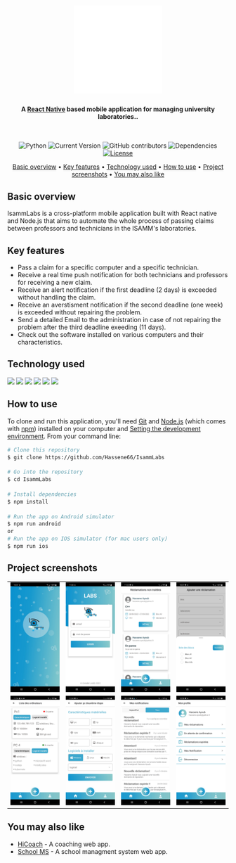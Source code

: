 <h1 align="center">
  <br/>
  <img src="./src/assets/bootsplash_logo@1,5x.png" alt="IsammLabs" width="200"/></a>
  <h4 align="center">A <a href="https://reactnative.dev/" target="_blank">React Native</a> based mobile application for managing university laboratories..</h4>
  <br/>
</h1>
<div align="center">


![Python](https://img.shields.io/badge/React--native-0.69.2-orange)
![Current Version](https://img.shields.io/badge/version-v1.0-blue)
![GitHub contributors](https://img.shields.io/github/contributors/Hassene66/IsammLabs)
![Dependencies](https://img.shields.io/badge/dependencies-up%20to%20date-brightgreen.svg)
[![License](https://img.shields.io/badge/license-MIT-blue.svg)](https://opensource.org/licenses/MIT)
</div>

<p align="center">
  <a href="#basic-overview">Basic overview</a> •
  <a href="#key-features">Key features</a> •
  <a href="#technology-used">Technology used</a> •
  <a href="#how-to-use">How to use</a> •
  <a href="#project-screenshots">Project screenshots</a> •
  <a href="#you-may-also-like">You may also like</a>
  
</p>

## Basic overview
IsammLabs is a cross-platform mobile application built with React native and Node.js that aims to automate the whole process of passing claims between professors and technicians in the ISAMM's laboratories.

## Key features
* Pass a claim for a specific computer and a specific technician.
* Receive a real time push notification for both technicians and professors for receiving a new claim.
* Receive an alert notification if the first deadline (2 days) is exceeded without handling the claim.
* Receive an averstisment notification if the second deadline (one week) is exceeded without repairing the problem.
* Send a detailed Email to the administration in case of not repairing the problem after the third deadline exeeding (11 days).
* Check out the software installed on various computers and their characteristics.

## Technology used

<p align="left">
  <img src="https://img.shields.io/badge/React_Native-20232A?style=for-the-badge&logo=react&logoColor=61DAFB" />
      <img src="https://img.shields.io/badge/JavaScript-323330?style=for-the-badge&logo=javascript&logoColor=F7DF1E" />
    <img src="https://img.shields.io/badge/node.js-6DA55F?style=for-the-badge&logo=node.js&logoColor=white" />
    <img src="https://img.shields.io/badge/express-%23000.svg?style=for-the-badge&logo=express&logoColor=white" />
    <img src="https://img.shields.io/badge/heroku-%23430098.svg?style=for-the-badge&logo=heroku&logoColor=white" />
    <img src="https://img.shields.io/badge/firebase cloud messaging-%23ED8B00.svg?style=for-the-badge&logo=firebase&logoColor=white" />
</p>

## How to use
To clone and run this application, you'll need [Git](https://git-scm.com) and [Node.js](https://nodejs.org/en/download/) (which comes with [npm](http://npmjs.com)) installed on your computer and [Setting the development environment](https://reactnative.dev/docs/environment-setup).
From your command line:
```bash
# Clone this repository
$ git clone https://github.com/Hassene66/IsammLabs

# Go into the repository
$ cd IsammLabs

# Install dependencies
$ npm install

# Run the app on Android simulator
$ npm run android
or
# Run the app on IOS simulator (for mac users only)
$ npm run ios
```




## Project screenshots


| | | | |
|:-------------------------:|:-------------------------:|:-------------------------:|:-------------------------:|
|<img width="200" alt="splashscreen" src="./screenshots/s1.jpg"> |  <img width="200" alt="login screen" src="./screenshots/s6.jpg">|<img width="200" alt="unprocessed claims screen" src="./screenshots/s7.jpg">|<img width="200" alt="add claim form (first step)" src="./screenshots/s3.jpg">  |  <img width="200" alt="add claim form (second step)" src="./screenshots/s4.jpg">|<img width="200" alt="all ISAMM blocs screen" src="./screenshots/s2.jpg">|
|<img width="200" alt="show computers stats" src="./screenshots/s9.jpg">  |  <img width="200" alt="add computer form" src="./screenshots/s8.jpg">|<img width="200" alt="add claim form (first step)" src="./screenshots/s10.jpg">|<img width="200" alt="teacher profile screen" src="./screenshots/s5.jpg">|

## You may also like

- [HiCoach](https://github.com/salimkazdaghli/Hicotech-Frontend) - A coaching web app.
- [School MS](https://github.com/amitmerchant1990/correo) - A school managment system web app.
